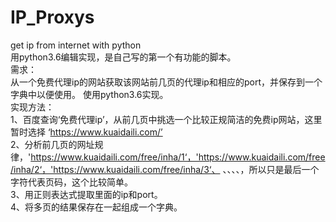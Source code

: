 # IP_Proxys
get ip from internet with python<br>
用python3.6编辑实现，是自己写的第一个有功能的脚本。<br>
需求：<br>
从一个免费代理ip的网站获取该网站前几页的代理ip和相应的port，并保存到一个字典中以便使用。
使用python3.6实现。<br>
实现方法：<br>
1、百度查询‘免费代理ip’，从前几页中挑选一个比较正规简洁的免费ip网站，这里暂时选择 ‘https://www.kuaidaili.com/’<br>
2、分析前几页的网址规律，'https://www.kuaidaili.com/free/inha/1‘，'https://www.kuaidaili.com/free/inha/2‘，'https://www.kuaidaili.com/free/inha/3‘、
、、、、，所以只是最后一个字符代表页码，这个比较简单。<br>
3、用正则表达式提取里面的ip和port。<br>
4、将多页的结果保存在一起组成一个字典。<br>
